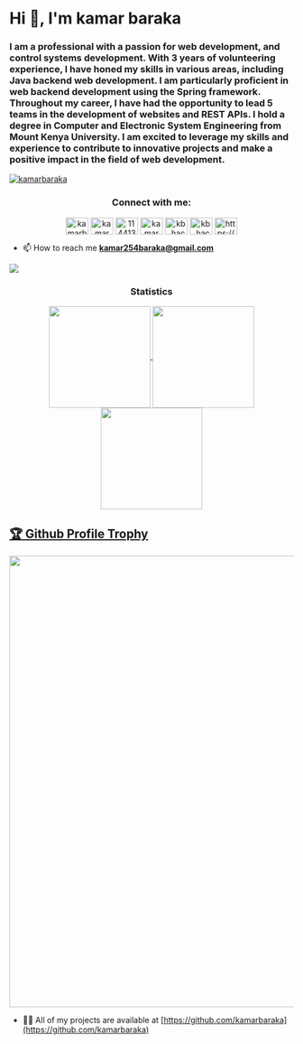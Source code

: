 

<h1 id="text">Hi 👋, I'm kamar baraka</h1>
<h3 id="text">I am a professional with a passion for web development, and control systems development. With 3 years of volunteering experience, I have honed my skills in various areas, including Java backend web development. I am particularly proficient in web backend development using the Spring framework. Throughout my career, I have had the opportunity to lead 5 teams in the development of websites and REST APIs. I hold a degree in Computer and Electronic System Engineering from Mount Kenya University. I am excited to leverage my skills and experience to contribute to innovative projects and make a positive impact in the field of web development.</h3>

<p align="left"> <a href="https://twitter.com/kamarbaraka" target="blank"><img src="https://img.shields.io/twitter/follow/kamarbaraka?logo=twitter&style=for-the-badge" alt="kamarbaraka" /></a> </p>

<h3 align="center">Connect with me:</h3>

<p align="center">
    <a id="twitter" href="https://twitter.com/kamarbaraka" target="blank">
        <img align="center" src="https://raw.githubusercontent.com/rahuldkjain/github-profile-readme-generator/master/src/images/icons/Social/twitter.svg" alt="kamarbaraka" height="30" width="40" /></a>
    <a href="https://linkedin.com/in/kamar baraka" target="blank">
        <img align="center" src="https://raw.githubusercontent.com/rahuldkjain/github-profile-readme-generator/master/src/images/icons/Social/linked-in-alt.svg" alt="kamar baraka" height="30" width="40" /></a>
    <a href="https://stackoverflow.com/users/11441323" target="blank">
        <img align="center" src="https://raw.githubusercontent.com/rahuldkjain/github-profile-readme-generator/master/src/images/icons/Social/stack-overflow.svg" alt="11441323" height="30" width="40" /></a>
    <a href="https://fb.com/kamar baraka" target="blank">
        <img align="center" src="https://raw.githubusercontent.com/rahuldkjain/github-profile-readme-generator/master/src/images/icons/Social/facebook.svg" alt="kamar baraka" height="30" width="40" /></a>
    <a href="https://instagram.com/kb_hacks" target="blank">
        <img align="center" src="https://raw.githubusercontent.com/rahuldkjain/github-profile-readme-generator/master/src/images/icons/Social/instagram.svg" alt="kb_hacks" height="30" width="40" /></a>
    <a href="https://www.youtube.com/c/kb_hacks" target="blank">
        <img align="center" src="https://raw.githubusercontent.com/rahuldkjain/github-profile-readme-generator/master/src/images/icons/Social/youtube.svg" alt="kb_hacks" height="30" width="40" /></a>
    <a href="https://discord.gg/https://discord.gg/ye4cuqvH" target="blank">
        <img align="center" src="https://raw.githubusercontent.com/rahuldkjain/github-profile-readme-generator/master/src/images/icons/Social/discord.svg" alt="https://discord.gg/ye4cuqvH" height="30" width="40" /></a>
</p> 

- 📫 How to reach me **kamar254baraka@gmail.com**

<img src="https://user-images.githubusercontent.com/73097560/115834477-dbab4500-a447-11eb-908a-139a6edaec5c.gif"><h3 align="center">Statistics</h3>
<div align="center">
<a href="https://github.com/kamarbaraka">
<img align="center" src="http://github-profile-summary-cards.vercel.app/api/cards/stats?username=kamarbaraka&theme=2077" height="180em" />
<img align="center" src="http://github-profile-summary-cards.vercel.app/api/cards/most-commit-language?username=kamarbaraka&theme=2077" height="180em" />
<!-- <img align="center" src="http://github-profile-summary-cards.vercel.app/api/cards/repos-per-language?username=kamarbaraka&theme=2077" height="180em" /> -->
<!-- <img align="center" src="http://github-profile-summary-cards.vercel.app/api/cards/productive-time?username=kamarbaraka&theme=2077" height="180em" /> -->
<img align="center" src="http://github-profile-summary-cards.vercel.app/api/cards/profile-details?username=kamarbaraka&theme=2077" height="180em" />
</div>

<a href="[https://github.com/ryo-ma/github-profile-trophy](https://github.com/kamarbaraka/kamarbaraka)"><h2>🏆 Github Profile Trophy</h2></a>
<a href="[https://github.com/ryo-ma/github-profile-troph](https://github.com/kamarbaraka/kamarbaraka)y">
  <img width=800 src="https://github-profile-trophy.vercel.app/?username=kamarbaraka&column=8&theme=gruvbox&no-frame=true"/>
</a>


- 👨‍💻 All of my projects are available at [https://github.com/kamarbaraka](https://github.com/kamarbaraka)



